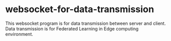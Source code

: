 # websocket-for-data-transmission
This websocket program is for data transmission between server and client. Data transmission is for Federated Learning in Edge computing environment.
